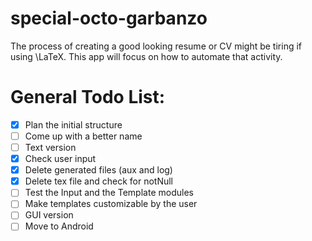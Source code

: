 # special-octo-garbanzo
The process of creating a good looking resume or CV might be tiring if using \LaTeX. This app will focus on how to automate that activity.

# General Todo List:
- [x] Plan the initial structure
- [ ] Come up with a better name
- [ ] Text version
- [x] Check user input
- [x] Delete generated files (aux and log)
- [x] Delete tex file and check for notNull
- [ ] Test the Input and the Template modules
- [ ] Make templates customizable by the user
- [ ] GUI version
- [ ] Move to Android
